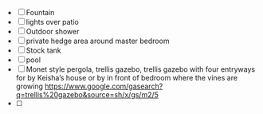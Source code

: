 - [ ] Fountain 
- [ ] lights over patio
- [ ] Outdoor shower
- [ ] private hedge area around master bedroom
- [ ] Stock tank
- [ ] pool
- [ ] Monet style pergola, trellis gazebo, trellis gazebo with four entryways for by Keisha’s house or by in front of bedroom where the vines are growing https://www.google.com/gasearch?q=trellis%20gazebo&source=sh/x/gs/m2/5
- [ ] 